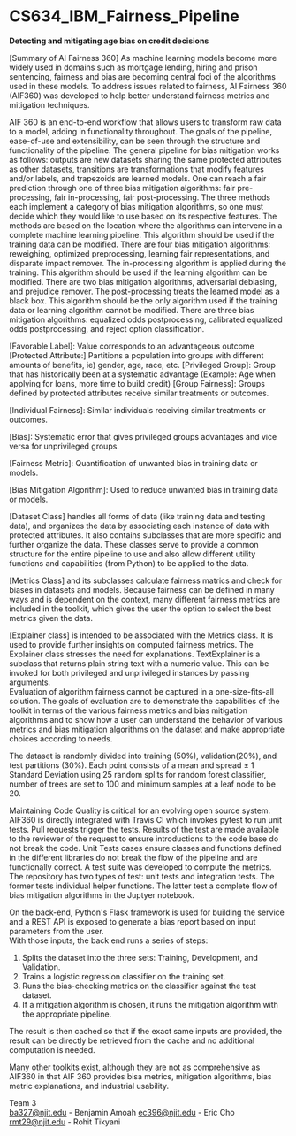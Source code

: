 # CS634_IBM_Fairness_Pipeline

**Detecting and mitigating age bias on credit decisions**

[Summary of AI Fairness 360]
As machine learning models become more widely used in domains such as mortgage lending, hiring and prison sentencing, fairness and bias are becoming central foci of the algorithms used in these models. To address issues related to fairness, AI Fairness 360 (AIF360) was developed to help better understand fairness metrics and mitigation techniques.
 
AIF 360 is an end-to-end workflow that allows users to transform raw data to a model, adding in functionality throughout. The goals of the pipeline, ease-of-use and extensibility, can be seen through the structure and functionality of the pipeline. The general pipeline for bias mitigation works as follows: outputs are new datasets sharing the same protected attributes as other datasets, transitions are transformations that modify features and/or labels, and trapezoids are learned models. One can reach a fair prediction through one of three bias mitigation algorithms: fair pre-processing, fair in-processing, fair post-processing. The three methods each implement a category of bias mitigation algorithms, so one must decide which they would like to use based on its respective features.  The methods are based on the location where the algorithms can intervene in a complete machine learning pipeline.  This algorithm should be used if the training data can be modified.  There are four bias mitigation algorithms: reweighing, optimized preprocessing, learning fair representations, and disparate impact remover. The in-processing algorithm is applied during the training.  This algorithm should be used if the learning algorithm can be modified. There are two bias mitigation algorithms, adversarial debiasing, and prejudice remover.  The post-processing treats the learned model as a black box.  This algorithm should be the only algorithm used if the training data or learning algorithm cannot be modified.  There are three bias mitigation algorithms: equalized odds postprocessing,  calibrated equalized odds postprocessing, and reject option classification.  


[Favorable Label]: Value corresponds to an advantageous outcome
[Protected Attribute:] Partitions a population into groups with different amounts of benefits, ie) gender, age, race, etc.
[Privileged Group]: Group that has historically been at a systematic advantage (Example: Age when applying for loans, more time to build credit)
[Group Fairness]: Groups defined by protected attributes receive similar treatments or outcomes.

[Individual Fairness]: Similar individuals receiving similar treatments or outcomes.

[Bias]: Systematic error that gives privileged groups advantages and vice versa for unprivileged groups.

[Fairness Metric]: Quantification of unwanted bias in training data or models.

[Bias Mitigation Algorithm]: Used to reduce unwanted bias in training data or models.

[Dataset Class] handles all forms of data (like training data and testing data), and organizes the data by associating each instance of data with protected attributes. It also contains subclasses that are more specific and further organize the data. These classes serve to provide a common structure for the entire pipeline to use and also allow different utility functions and capabilities (from Python) to be applied to the data. 
 
[Metrics Class] and its subclasses calculate fairness matrics and check for biases in datasets and models. Because fairness can be defined in many ways and is dependent on the context, many different fairness metrics are included in the toolkit, which gives the user the option to select the best metrics given the data. 
 
[Explainer class] is intended to be associated with the Metrics class.  It is used to provide further insights on computed fairness metrics.  The Explainer class stresses the need for explanations.  TextExplainer is a subclass that returns plain string text with a numeric value. This can be invoked for both privileged and unprivileged instances by passing arguments.  
Evaluation of algorithm fairness cannot be captured in a one-size-fits-all solution. The goals of evaluation are to demonstrate the capabilities of the toolkit in terms of the various fairness metrics and bias mitigation algorithms and to show how a user can understand the behavior of various metrics and bias mitigation algorithms on the dataset and make appropriate choices according to needs. 

The dataset is randomly divided into training (50%), validation(20%), and test partitions (30%).  Each point consists of a mean and spread ± 1 Standard Deviation using 25 random splits for random forest classifier, number of trees are set to 100 and minimum samples at a leaf node to be 20.   
 
Maintaining Code Quality is critical for an evolving open source system.  AIF360 is directly integrated with Travis CI which invokes pytest to run unit tests.  Pull requests trigger the tests.  Results of the test are made available to the reviewer of the request to ensure introductions to the code base do not break the code.  Unit Tests cases ensure classes and functions defined in the different libraries do not break the flow of the pipeline and are functionally correct.  A test suite was developed to compute the metrics. The repository has two types of test: unit tests and integration tests.  The former tests individual helper functions.  The latter test a complete flow of bias mitigation algorithms in the Juptyer notebook. 
 
 
On the back-end, Python's Flask framework is used for building the service and a REST API is exposed to generate a bias report based on input parameters from the user.  
With those inputs, the back end runs a series of steps:
1.  Splits the dataset into the three sets: Training, Development, and Validation.
2.  Trains a logistic regression classifier on the training set.  
3.  Runs the bias-checking metrics on the classifier against the test dataset.
4.  If a mitigation algorithm is chosen, it runs the mitigation algorithm with the appropriate pipeline.  
 
The result is then cached so that if the exact same inputs are provided, the result can be directly be retrieved from the cache and no additional computation is needed. 

Many other toolkits exist, although they are not as comprehensive as AIF360 in that AIF 360 provides bisa metrics, mitigation algorithms, bias metric explanations, and industrial usability. 


Team 3	
ba327@njit.edu - Benjamin Amoah	
ec396@njit.edu - Eric Cho
rmt29@njit.edu - Rohit Tikyani
